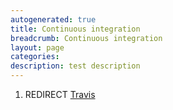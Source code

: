 ```yaml
---
autogenerated: true
title: Continuous integration
breadcrumb: Continuous integration
layout: page
categories: 
description: test description
---
```


1.  REDIRECT [Travis](Travis)
